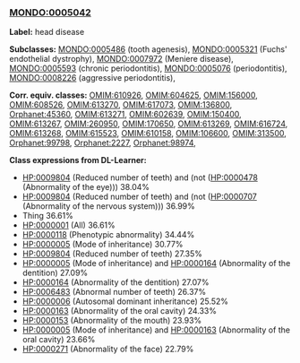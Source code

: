 
### [MONDO:0005042](http://purl.obolibrary.org/obo/MONDO_0005042)
**Label:** head disease

**Subclasses:** [MONDO:0005486](http://purl.obolibrary.org/obo/MONDO_0005486) (tooth agenesis), [MONDO:0005321](http://purl.obolibrary.org/obo/MONDO_0005321) (Fuchs' endothelial dystrophy), [MONDO:0007972](http://purl.obolibrary.org/obo/MONDO_0007972) (Meniere disease), [MONDO:0005593](http://purl.obolibrary.org/obo/MONDO_0005593) (chronic periodontitis), [MONDO:0005076](http://purl.obolibrary.org/obo/MONDO_0005076) (periodontitis), [MONDO:0008226](http://purl.obolibrary.org/obo/MONDO_0008226) (aggressive periodontitis), 

**Corr. equiv. classes:** [OMIM:610926](http://purl.obolibrary.org/obo/OMIM_610926), [OMIM:604625](http://purl.obolibrary.org/obo/OMIM_604625), [OMIM:156000](http://purl.obolibrary.org/obo/OMIM_156000), [OMIM:608526](http://purl.obolibrary.org/obo/OMIM_608526), [OMIM:613270](http://purl.obolibrary.org/obo/OMIM_613270), [OMIM:617073](http://purl.obolibrary.org/obo/OMIM_617073), [OMIM:136800](http://purl.obolibrary.org/obo/OMIM_136800), [Orphanet:45360](http://www.orpha.net/ORDO/Orphanet_45360), [OMIM:613271](http://purl.obolibrary.org/obo/OMIM_613271), [OMIM:602639](http://purl.obolibrary.org/obo/OMIM_602639), [OMIM:150400](http://purl.obolibrary.org/obo/OMIM_150400), [OMIM:613267](http://purl.obolibrary.org/obo/OMIM_613267), [OMIM:260950](http://purl.obolibrary.org/obo/OMIM_260950), [OMIM:170650](http://purl.obolibrary.org/obo/OMIM_170650), [OMIM:613269](http://purl.obolibrary.org/obo/OMIM_613269), [OMIM:616724](http://purl.obolibrary.org/obo/OMIM_616724), [OMIM:613268](http://purl.obolibrary.org/obo/OMIM_613268), [OMIM:615523](http://purl.obolibrary.org/obo/OMIM_615523), [OMIM:610158](http://purl.obolibrary.org/obo/OMIM_610158), [OMIM:106600](http://purl.obolibrary.org/obo/OMIM_106600), [OMIM:313500](http://purl.obolibrary.org/obo/OMIM_313500), [Orphanet:99798](http://www.orpha.net/ORDO/Orphanet_99798), [Orphanet:2227](http://www.orpha.net/ORDO/Orphanet_2227), [Orphanet:98974](http://www.orpha.net/ORDO/Orphanet_98974), 

**Class expressions from DL-Learner:**

- [HP:0009804](http://purl.obolibrary.org/obo/HP_0009804) (Reduced number of teeth) and (not ([HP:0000478](http://purl.obolibrary.org/obo/HP_0000478) (Abnormality of the eye))) 38.04%
- [HP:0009804](http://purl.obolibrary.org/obo/HP_0009804) (Reduced number of teeth) and (not ([HP:0000707](http://purl.obolibrary.org/obo/HP_0000707) (Abnormality of the nervous system))) 36.99%
- Thing 36.61%
- [HP:0000001](http://purl.obolibrary.org/obo/HP_0000001) (All) 36.61%
- [HP:0000118](http://purl.obolibrary.org/obo/HP_0000118) (Phenotypic abnormality) 34.44%
- [HP:0000005](http://purl.obolibrary.org/obo/HP_0000005) (Mode of inheritance) 30.77%
- [HP:0009804](http://purl.obolibrary.org/obo/HP_0009804) (Reduced number of teeth) 27.35%
- [HP:0000005](http://purl.obolibrary.org/obo/HP_0000005) (Mode of inheritance) and [HP:0000164](http://purl.obolibrary.org/obo/HP_0000164) (Abnormality of the dentition) 27.09%
- [HP:0000164](http://purl.obolibrary.org/obo/HP_0000164) (Abnormality of the dentition) 27.07%
- [HP:0006483](http://purl.obolibrary.org/obo/HP_0006483) (Abnormal number of teeth) 26.37%
- [HP:0000006](http://purl.obolibrary.org/obo/HP_0000006) (Autosomal dominant inheritance) 25.52%
- [HP:0000163](http://purl.obolibrary.org/obo/HP_0000163) (Abnormality of the oral cavity) 24.33%
- [HP:0000153](http://purl.obolibrary.org/obo/HP_0000153) (Abnormality of the mouth) 23.93%
- [HP:0000005](http://purl.obolibrary.org/obo/HP_0000005) (Mode of inheritance) and [HP:0000163](http://purl.obolibrary.org/obo/HP_0000163) (Abnormality of the oral cavity) 23.66%
- [HP:0000271](http://purl.obolibrary.org/obo/HP_0000271) (Abnormality of the face) 22.79%


